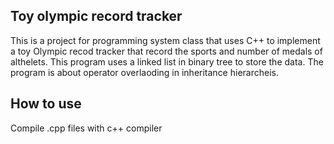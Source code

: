 ## Toy olympic record tracker
This is a project for programming system class that uses C++ to
implement a toy Olympic recod tracker that record the sports and
number of medals of althelets. This program uses a linked list
in binary tree to store the data. The program is about operator
overlaoding in inheritance hierarcheis.

## How to use
Compile .cpp files with c++ compiler
